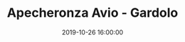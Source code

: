 ---
title: Apecheronza Avio - Gardolo
date: 2019-10-26 16:00:00
squadra-a: Bc Gardolo
punteggio-a: 
squadra-b: Apecheronza Avio
punteggio-b: 
partite/squadra: under-16-19-20
luogo: PALESTRA SCUOLA MEDIA D. ALIGH
categoria: under 16
---